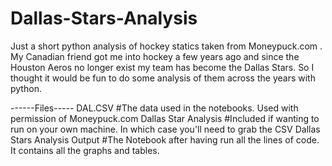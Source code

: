 # Dallas-Stars-Analysis
Just a short python analysis of hockey statics taken from Moneypuck.com .
My Canadian friend got me into hockey a few years ago and since the Houston Aeros no longer exist my team has become the Dallas Stars.
So I thought it would be fun to do some analysis of them across the years with python.

------Files-----
DAL.CSV   #The data used in the notebooks. Used with permission of Moneypuck.com
Dallas Star Analysis             #Included if wanting to run on your own machine. In which case you'll need to grab the CSV 
Dallas Stars Analysis Output     #The Notebook after having run all the lines of code. It contains all the graphs and tables.
